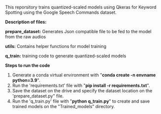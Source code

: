This reporsitory trains quantized-scaled models using Qkeras for Keyword Spotting using the Google Speech Commands dataset.

**Description of files:**

**prepare_dataset:** Generates Json compatible file to be fed to the model from the raw audios

**utils:** Contains helper functions for model training

**q_train:** training code to generate quantized-scaled models

**Steps to run the code**

1. Generate a conda virtual environment with "**conda create -n envname python=3.9**".
2. Run the 'requirements.txt' file with "**pip install -r requirements.txt**".
3. Save the dataset on the drive and specify the dataset location on the 'prepare_dataset.py" file.
4. Run the 'q_train.py' file with "**python q_train.py**" to create and save trained models on the "Trained_models" directory.  
